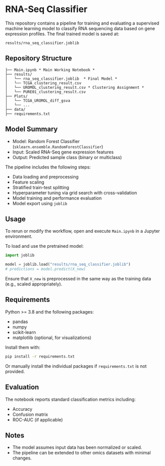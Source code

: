 # RNA-Seq Classifier

This repository contains a pipeline for training and evaluating a supervised machine learning model to classify RNA sequencing data based on gene expression profiles. The final trained model is saved at:

```
results/rna_seq_classifier.joblib
```

## Repository Structure

```
├── Main.ipynb * Main Working Notebook *
├── results/
│   └── rna_seq_classifier.joblib  * Final Model *
│   └── TCGA_clustering_result.csv 
│   └── UROMOL_clustering_result.csv * Clustering Assignment *
│   └── PURE01_clustering_result.csv  
├── Plots/
│   └── TCGA_UROMOL_diff_gsva
│   └── ...
├── data/                      
├── requirements.txt
```

## Model Summary

- Model: Random Forest Classifier (`sklearn.ensemble.RandomForestClassifier`)
- Input: Scaled RNA-Seq gene expression features
- Output: Predicted sample class (binary or multiclass)

The pipeline includes the following steps:
- Data loading and preprocessing
- Feature scaling
- Stratified train-test splitting
- Hyperparameter tuning via grid search with cross-validation
- Model training and performance evaluation
- Model export using `joblib`

## Usage

To rerun or modify the workflow, open and execute `Main.ipynb` in a Jupyter environment.

To load and use the pretrained model:

```python
import joblib

model = joblib.load("results/rna_seq_classifier.joblib")
# predictions = model.predict(X_new)
```

Ensure that `X_new` is preprocessed in the same way as the training data (e.g., scaled appropriately).

## Requirements

Python >= 3.8 and the following packages:

- pandas
- numpy
- scikit-learn
- matplotlib (optional, for visualizations)

Install them with:

```bash
pip install -r requirements.txt
```

Or manually install the individual packages if `requirements.txt` is not provided.

## Evaluation

The notebook reports standard classification metrics including:

- Accuracy
- Confusion matrix
- ROC-AUC (if applicable)

## Notes

- The model assumes input data has been normalized or scaled.
- The pipeline can be extended to other omics datasets with minimal changes.

